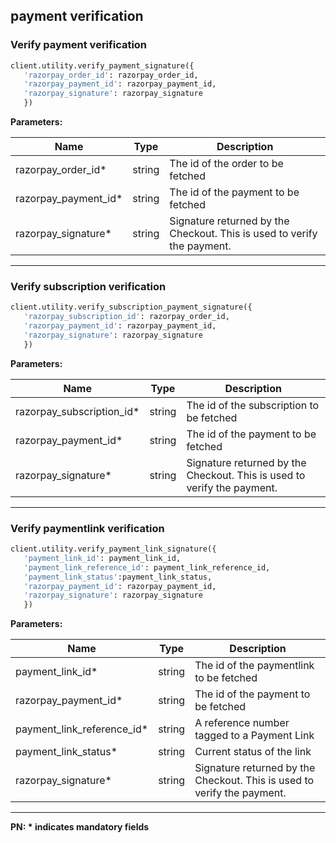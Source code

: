 ## payment verification

### Verify payment verification

```py
client.utility.verify_payment_signature({
   'razorpay_order_id': razorpay_order_id,
   'razorpay_payment_id': razorpay_payment_id,
   'razorpay_signature': razorpay_signature
   })
```

**Parameters:**

| Name                  | Type   | Description                                                             |
| --------------------- | ------ | ----------------------------------------------------------------------- |
| razorpay_order_id\*   | string | The id of the order to be fetched                                       |
| razorpay_payment_id\* | string | The id of the payment to be fetched                                     |
| razorpay_signature\*  | string | Signature returned by the Checkout. This is used to verify the payment. |

---

### Verify subscription verification

```py
client.utility.verify_subscription_payment_signature({
   'razorpay_subscription_id': razorpay_order_id,
   'razorpay_payment_id': razorpay_payment_id,
   'razorpay_signature': razorpay_signature
   })
```

**Parameters:**

| Name                       | Type   | Description                                                             |
| -------------------------- | ------ | ----------------------------------------------------------------------- |
| razorpay_subscription_id\* | string | The id of the subscription to be fetched                                |
| razorpay_payment_id\*      | string | The id of the payment to be fetched                                     |
| razorpay_signature\*       | string | Signature returned by the Checkout. This is used to verify the payment. |

---

### Verify paymentlink verification

```py
client.utility.verify_payment_link_signature({
   'payment_link_id': payment_link_id,
   'payment_link_reference_id': payment_link_reference_id,
   'payment_link_status':payment_link_status,
   'razorpay_payment_id': razorpay_payment_id,
   'razorpay_signature': razorpay_signature
   })
```

**Parameters:**

| Name                        | Type   | Description                                                             |
| --------------------------- | ------ | ----------------------------------------------------------------------- |
| payment_link_id\*           | string | The id of the paymentlink to be fetched                                 |
| razorpay_payment_id\*       | string | The id of the payment to be fetched                                     |
| payment_link_reference_id\* | string | A reference number tagged to a Payment Link                             |
| payment_link_status\*       | string | Current status of the link                                              |
| razorpay_signature\*        | string | Signature returned by the Checkout. This is used to verify the payment. |

---

**PN: \* indicates mandatory fields**
